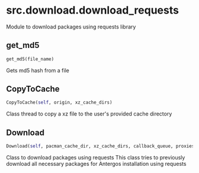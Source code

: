 <h1 id="src.download.download_requests">src.download.download_requests</h1>

Module to download packages using requests library
<h2 id="src.download.download_requests.get_md5">get_md5</h2>

```python
get_md5(file_name)
```
Gets md5 hash from a file
<h2 id="src.download.download_requests.CopyToCache">CopyToCache</h2>

```python
CopyToCache(self, origin, xz_cache_dirs)
```
Class thread to copy a xz file to the user's
provided cache directory
<h2 id="src.download.download_requests.Download">Download</h2>

```python
Download(self, pacman_cache_dir, xz_cache_dirs, callback_queue, proxies=None)
```
Class to download packages using requests
This class tries to previously download all necessary packages for
Antergos installation using requests
